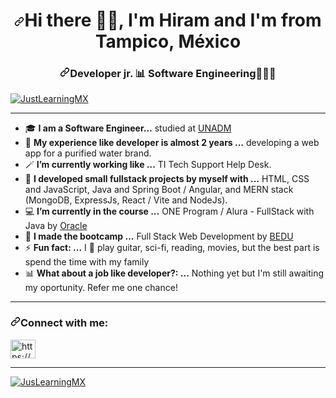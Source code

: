 <h1 align="center"><a id="user-content-hi--im-leah" class="anchor" aria-hidden="true" href="#hi--im-leah"><svg class="octicon octicon-link" viewBox="0 0 16 16" version="1.1" width="16" height="16" aria-hidden="true"><path fill-rule="evenodd" d="M7.775 3.275a.75.75 0 001.06 1.06l1.25-1.25a2 2 0 112.83 2.83l-2.5 2.5a2 2 0 01-2.83 0 .75.75 0 00-1.06 1.06 3.5 3.5 0 004.95 0l2.5-2.5a3.5 3.5 0 00-4.95-4.95l-1.25 1.25zm-4.69 9.64a2 2 0 010-2.83l2.5-2.5a2 2 0 012.83 0 .75.75 0 001.06-1.06 3.5 3.5 0 00-4.95 0l-2.5 2.5a3.5 3.5 0 004.95 4.95l1.25-1.25a.75.75 0 00-1.06-1.06l-1.25 1.25a2 2 0 01-2.83 0z"></path></svg></a>Hi there 👋🏻, I'm Hiram and I'm from Tampico, México</h1>

<h3 align="center"><a id="user-content-data-analystscientist--by-way-of-software-engineering" class="anchor" aria-hidden="true" href="#data-analystscientist--by-way-of-software-engineering"><svg class="octicon octicon-link" viewBox="0 0 16 16" version="1.1" width="16" height="16" aria-hidden="true"><path fill-rule="evenodd" d="M7.775 3.275a.75.75 0 001.06 1.06l1.25-1.25a2 2 0 112.83 2.83l-2.5 2.5a2 2 0 01-2.83 0 .75.75 0 00-1.06 1.06 3.5 3.5 0 004.95 0l2.5-2.5a3.5 3.5 0 00-4.95-4.95l-1.25 1.25zm-4.69 9.64a2 2 0 010-2.83l2.5-2.5a2 2 0 012.83 0 .75.75 0 001.06-1.06 3.5 3.5 0 00-4.95 0l-2.5 2.5a3.5 3.5 0 004.95 4.95l1.25-1.25a.75.75 0 00-1.06-1.06l-1.25 1.25a2 2 0 01-2.83 0z"></path></svg></a>Developer jr. <g-emoji class="g-emoji" alias="bar_chart" fallback-src="https://github.githubassets.com/images/icons/emoji/unicode/1f4ca.png">📊</g-emoji> Software Engineering💂🏼&zwj;💻</h3>

<p align="left"> <a target="_blank" rel="noopener noreferrer" href="https://komarev.com/ghpvc/?username=JustLearningMX&amp;label=Profile%20views&amp;color=0e75b6&amp;style=flat"><img src="https://komarev.com/ghpvc/?username=JustLearningMX&amp;label=Profile%20views&amp;color=0e75b6&amp;style=flat" alt="JustLearningMX" data-canonical-src="https://komarev.com/ghpvc/?username=JustLearningMX&amp;label=Profile%20views&amp;color=0e75b6&amp;style=flat" style="max-width:100%;"></a> </p>
<hr>

- 🎓	 <b>I am a Software Engineer...</b> studied at <a href="https://www.unadmexico.mx/licenciaturatsu/ofertaeducativa/division-de-ciencias-exactas-ingenieria-y-tecnologia/desarrollo-de-software">UNADM</a>
- 🥾 <b>My experience like developer is almost 2 years ...</b> developing a web app for a purified water brand.
- 🪄 <b>I’m currently working like ...</b> TI Tech Support Help Desk.
- 💖 <b>I developed small fullstack projects by myself with ...</b> HTML, CSS and JavaScript, Java and Spring Boot / Angular, and MERN stack (MongoDB, ExpressJs, React / Vite and NodeJs).
- 💻 <b>I’m currently in the course ...</b> ONE Program / Alura - FullStack with Java by <a href="https://www.oracle.com/mx/education/oracle-next-education/">Oracle</a>
- 💂 <b>I made the bootcamp ...</b> Full Stack Web Development by <a href="https://bedu.org/cursos/fullstack-javascript/">BEDU</a>
- ⚡ <b>Fun fact: ...</b> I 💖 play guitar, sci-fi, reading, movies, but the best part is spend the time with my family
- 📊 <b>What about a job like developer?: ...</b> Nothing yet but I'm still awaiting my oportunity. Refer me one chance!

<hr>

<h3 align="left"><a id="user-content-connect-with-me" class="anchor" aria-hidden="true" href="#connect-with-me"><svg class="octicon octicon-link" viewBox="0 0 16 16" version="1.1" width="16" height="16" aria-hidden="true"><path fill-rule="evenodd" d="M7.775 3.275a.75.75 0 001.06 1.06l1.25-1.25a2 2 0 112.83 2.83l-2.5 2.5a2 2 0 01-2.83 0 .75.75 0 00-1.06 1.06 3.5 3.5 0 004.95 0l2.5-2.5a3.5 3.5 0 00-4.95-4.95l-1.25 1.25zm-4.69 9.64a2 2 0 010-2.83l2.5-2.5a2 2 0 012.83 0 .75.75 0 001.06-1.06 3.5 3.5 0 00-4.95 0l-2.5 2.5a3.5 3.5 0 004.95 4.95l1.25-1.25a.75.75 0 00-1.06-1.06l-1.25 1.25a2 2 0 01-2.83 0z"></path></svg></a>Connect with me:</h3>

<a href="https://www.linkedin.com/in/hiram-chavez-24126831/" rel="nofollow"><img align="center" src="https://camo.githubusercontent.com/28bbd2596707954793abeff9eb24d343c1c78b7bf184b90294b4b190c6097a65/68747470733a2f2f63646e2e6a7364656c6976722e6e65742f6e706d2f73696d706c652d69636f6e7340332e302e312f69636f6e732f6c696e6b6564696e2e737667" alt="https://www.linkedin.com/in/hiram-chavez-24126831/" height="30" width="40" data-canonical-src="https://cdn.jsdelivr.net/npm/simple-icons@3.0.1/icons/linkedin.svg" style="max-width:100%;"></a>

<hr>

<p><a href="https://github-readme-stats.vercel.app/api/top-langs?username=JustLearningMX&amp;show_icons=true&amp;locale=en&amp;layout=compact" rel="noopener noreferrer" target="_blank"><img align="center" src="https://github-readme-stats.vercel.app/api/top-langs?username=JustLearningMX&amp;show_icons=true&amp;locale=en&amp;layout=compact" alt="JusLearningMX" data-canonical-src="https://github-readme-stats.vercel.app/api/top-langs?username=JustLearningMX&amp;show_icons=true&amp;locale=en&amp;layout=compact" style="max-width:100%;"></a></p>
